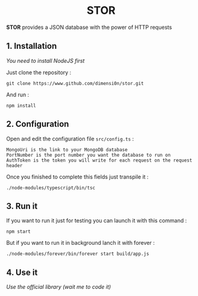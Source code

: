 <h1 align="center">STOR</h1>

**STOR** provides a JSON database with the power of HTTP requests

## 1. Installation

*You need to install NodeJS first*

Just clone the repository :

    git clone https://www.github.com/dimensi0n/stor.git

And run :

    npm install

## 2. Configuration

Open and edit the configuration file `src/config.ts` : 

    MongoUri is the link to your MongoDB database
    PortNumber is the port number you want the database to run on
    AuthToken is the token you will write for each request on the request header

Once you finished to complete this fields just transpile it :

    ./node-modules/typescript/bin/tsc

## 3. Run it

If you want to run it just for testing you can launch it with this command :

    npm start

But if you want to run it in background lanch it with forever :

    ./node-modules/forever/bin/forever start build/app.js

## 4. Use it

*Use the official library (wait me to code it)*